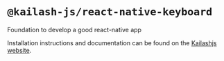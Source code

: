 # `@kailash-js/react-native-keyboard`

Foundation to develop a good react-native app

Installation instructions and documentation can be found on the [Kailashjs website](https://kailashjs.dev/docs/react-native-keyboard/).